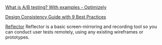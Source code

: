 
[What is A/B testing? With examples - Optimizely](https://www.optimizely.com/optimization-glossary/ab-testing/)

[Design Consistency Guide with 9 Best Practices](https://www.uxpin.com/studio/blog/guide-design-consistency-best-practices-ui-ux-designers/)

[Reflector](https://www.airsquirrels.com/reflector)
Reflector is a basic screen-mirroring and recording tool so you can conduct user tests remotely, using any existing wireframes or prototypes.
